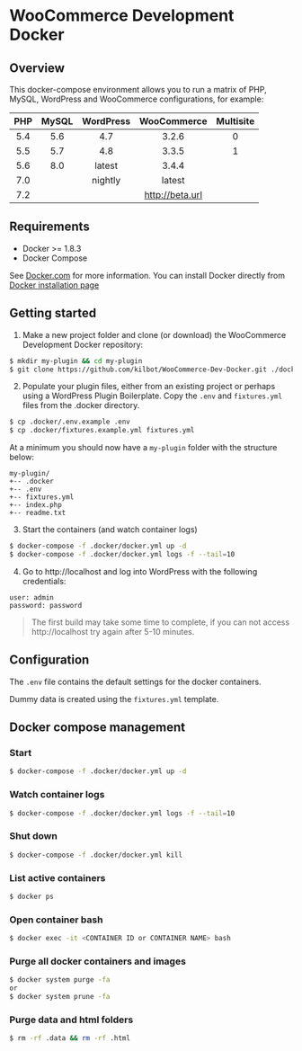 # WooCommerce Development Docker


## Overview

This docker-compose environment allows you to run a matrix of PHP, MySQL, WordPress and WooCommerce configurations, for example:

| PHP | MySQL | WordPress |   WooCommerce   | Multisite |
|:---:|:-----:|:---------:|:---------------:|:---------:|
| 5.4 |  5.6  |    4.7    |      3.2.6      |     0     |
| 5.5 |  5.7  |    4.8    |      3.3.5      |     1     |
| 5.6 |  8.0  |   latest  |      3.4.4      |           |
| 7.0 |       |  nightly  |      latest     |           |
| 7.2 |       |           | http://beta.url |           |

## Requirements

* Docker >= 1.8.3
* Docker Compose

See [Docker.com](https://www.docker.com/products/docker) for more information. You can install Docker directly from [Docker installation page](https://docs.docker.com/engine/installation/)


## Getting started

1. Make a new project folder and clone (or download) the WooCommerce Development Docker repository:
```bash
$ mkdir my-plugin && cd my-plugin
$ git clone https://github.com/kilbot/WooCommerce-Dev-Docker.git ./docker
```

2. Populate your plugin files, either from an existing project or perhaps using a WordPress Plugin Boilerplate. 
Copy the `.env` and `fixtures.yml` files from the .docker directory.
```bash
$ cp .docker/.env.example .env
$ cp .docker/fixtures.example.yml fixtures.yml
```

At a minimum you should now have a `my-plugin` folder with the structure below:
```
my-plugin/
+-- .docker
+-- .env
+-- fixtures.yml
+-- index.php
+-- readme.txt
```

3. Start the containers (and watch container logs)
```bash
$ docker-compose -f .docker/docker.yml up -d
$ docker-compose -f .docker/docker.yml logs -f --tail=10
```

4. Go to http://localhost and log into WordPress with the following credentials:
```
user: admin
password: password
```

> The first build may take some time to complete, if you can not access http://localhost try again after 5-10 minutes.


## Configuration

The `.env` file contains the default settings for the docker containers. 

Dummy data is created using the `fixtures.yml` template. 


## Docker compose management

### Start
```bash
$ docker-compose -f .docker/docker.yml up -d
```

### Watch container logs
```bash
$ docker-compose -f .docker/docker.yml logs -f --tail=10
```

### Shut down
```bash
$ docker-compose -f .docker/docker.yml kill
```

### List active containers
```bash
$ docker ps
```

### Open container bash
```bash
$ docker exec -it <CONTAINER ID or CONTAINER NAME> bash
```

### Purge all docker containers and images
```bash
$ docker system purge -fa
or
$ docker system prune -fa
```

### Purge data and html folders
```bash
$ rm -rf .data && rm -rf .html
```
